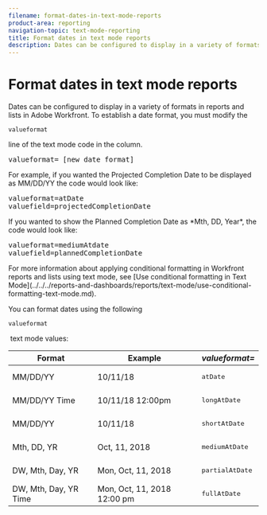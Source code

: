 ```yaml
---
filename: format-dates-in-text-mode-reports
product-area: reporting
navigation-topic: text-mode-reporting
title: Format dates in text mode reports
description: Dates can be configured to display in a variety of formats in reports and lists in Adobe Workfront. To establish a date format, you must modify the valueformat line of the text mode code in the column.
---
```


# Format dates in text mode reports

Dates can be configured to display in a variety of formats in reports and lists in Adobe Workfront. To establish a date format, you must modify the 

```
valueformat
```

line of the text mode code in the column.
<pre>valueformat=&nbsp;[new date format]</pre>For example, if you wanted the Projected Completion Date to be displayed as MM/DD/YY the code would look like:
<pre>valueformat=atDate<br>valuefield=projectedCompletionDate&nbsp;</pre>If you wanted to show the Planned Completion Date as *Mth, DD, Year*, the code would look like:
<pre>valueformat=mediumAtdate<br>valuefield=plannedCompletionDate</pre>For more information about applying conditional formatting in Workfront reports and lists using text mode, see [Use conditional formatting in Text Mode](../../../reports-and-dashboards/reports/text-mode/use-conditional-formatting-text-mode.md).

You can format dates using the following 

```
valueformat
```

&nbsp;text mode values:

| **Format** |Example&nbsp; |***valueformat=*** |
|---|---|---|
| MM/DD/YY |10/11/18 |<pre>atDate</pre> |
| MM/DD/YY Time |10/11/18 12:00pm |<pre>longAtDate</pre> |
| MM/DD/YY |10/11/18 |<pre>shortAtDate</pre> |
| Mth, DD, YR |Oct, 11, 2018 |<pre>mediumAtDate</pre> |
| DW, Mth, Day, YR |Mon, Oct, 11, 2018 |<pre>partialAtDate</pre> |
| DW, Mth, Day, YR Time |Mon, Oct, 11, 2018 12:00 pm |<pre>fullAtDate</pre> |

